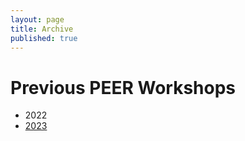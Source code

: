 ```yaml
---
layout: page
title: Archive
published: true
---
```


# Previous PEER Workshops

* 2022
* [2023](2023.md)